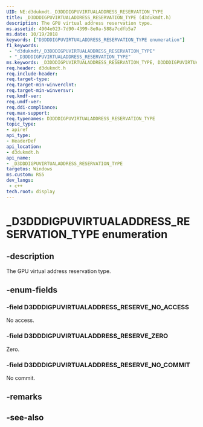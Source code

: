 ```yaml
---
UID: NE:d3dukmdt._D3DDDIGPUVIRTUALADDRESS_RESERVATION_TYPE
title: _D3DDDIGPUVIRTUALADDRESS_RESERVATION_TYPE (d3dukmdt.h)
description: The GPU virtual address reservation type.
ms.assetid: 4904e023-7d90-4399-8e0a-588a7cdfb5a7
ms.date: 10/19/2018
keywords: ["D3DDDIGPUVIRTUALADDRESS_RESERVATION_TYPE enumeration"]
f1_keywords:
 - "d3dukmdt/_D3DDDIGPUVIRTUALADDRESS_RESERVATION_TYPE"
 - "_D3DDDIGPUVIRTUALADDRESS_RESERVATION_TYPE"
ms.keywords: _D3DDDIGPUVIRTUALADDRESS_RESERVATION_TYPE, D3DDDIGPUVIRTUALADDRESS_RESERVATION_TYPE, 
req.header: d3dukmdt.h
req.include-header:
req.target-type:
req.target-min-winverclnt:
req.target-min-winversvr:
req.kmdf-ver:
req.umdf-ver:
req.ddi-compliance:
req.max-support:
req.typenames: D3DDDIGPUVIRTUALADDRESS_RESERVATION_TYPE
topic_type: 
- apiref
api_type: 
- HeaderDef
api_location: 
- d3dukmdt.h
api_name: 
- _D3DDDIGPUVIRTUALADDRESS_RESERVATION_TYPE
targetos: Windows
ms.custom: RS5
dev_langs:
 - c++
tech.root: display
---
```


# _D3DDDIGPUVIRTUALADDRESS_RESERVATION_TYPE enumeration

## -description

The GPU virtual address reservation type.

## -enum-fields

### -field D3DDDIGPUVIRTUALADDRESS_RESERVE_NO_ACCESS 

No access.

### -field D3DDDIGPUVIRTUALADDRESS_RESERVE_ZERO 

Zero.

### -field D3DDDIGPUVIRTUALADDRESS_RESERVE_NO_COMMIT 

No commit.

## -remarks

## -see-also
